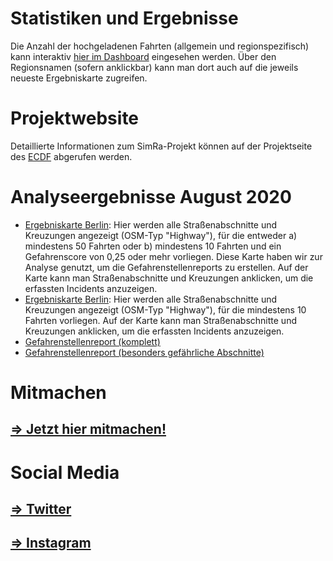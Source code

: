 # Statistiken und Ergebnisse

Die Anzahl der hochgeladenen Fahrten (allgemein und regionspezifisch) kann interaktiv [hier im Dashboard](https://simra-project.github.io/dashboard/) eingesehen werden. Über den Regionsnamen (sofern anklickbar) kann man dort auch auf die jeweils neueste Ergebniskarte zugreifen.

# Projektwebsite

Detaillierte Informationen zum SimRa-Projekt können auf der Projektseite des [ECDF](https://www.digital-future.berlin/forschung/projekte/simra/) abgerufen werden.

# Analyseergebnisse August 2020
- [Ergebniskarte Berlin](./map.html?region=berlin): Hier werden alle Straßenabschnitte und Kreuzungen angezeigt (OSM-Typ "Highway"), für die entweder a) mindestens 50 Fahrten oder b) mindestens 10 Fahrten und ein Gefahrenscore von 0,25 oder mehr vorliegen. Diese Karte haben wir zur Analyse genutzt, um die Gefahrenstellenreports zu erstellen. Auf der Karte kann man Straßenabschnitte und Kreuzungen anklicken, um die erfassten Incidents anzuzeigen.
- [Ergebniskarte Berlin](./map.html?region=berlin10): Hier werden alle Straßenabschnitte und Kreuzungen angezeigt (OSM-Typ "Highway"), für die mindestens 10 Fahrten vorliegen. Auf der Karte kann man Straßenabschnitte und Kreuzungen anklicken, um die erfassten Incidents anzuzeigen.
- [Gefahrenstellenreport (komplett)](./2020-08_complete.pdf)
- [Gefahrenstellenreport (besonders gefährliche Abschnitte)](./2020-08_most_dangerous.pdf)

# Mitmachen
## [=> Jetzt hier mitmachen!](./mitmachen.html)

# Social Media
## [=> Twitter](https://twitter.com/SimRa_App)
## [=> Instagram](https://www.instagram.com/sicherheitimradverkehr/)
